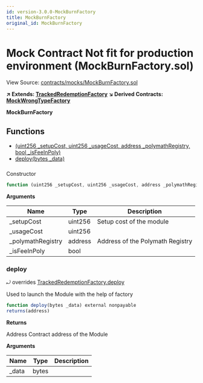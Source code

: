```yaml
---
id: version-3.0.0-MockBurnFactory
title: MockBurnFactory
original_id: MockBurnFactory
---
```


# Mock Contract Not fit for production environment (MockBurnFactory.sol)

View Source: [contracts/mocks/MockBurnFactory.sol](../../contracts/mocks/MockBurnFactory.sol)

**↗ Extends: [TrackedRedemptionFactory](TrackedRedemptionFactory.md)**
**↘ Derived Contracts: [MockWrongTypeFactory](MockWrongTypeFactory.md)**

**MockBurnFactory**

## Functions

- [(uint256 _setupCost, uint256 _usageCost, address _polymathRegistry, bool _isFeeInPoly)](#)
- [deploy(bytes _data)](#deploy)

### 

Constructor

```js
function (uint256 _setupCost, uint256 _usageCost, address _polymathRegistry, bool _isFeeInPoly) public nonpayable TrackedRedemptionFactory 
```

**Arguments**

| Name        | Type           | Description  |
| ------------- |------------- | -----|
| _setupCost | uint256 | Setup cost of the module | 
| _usageCost | uint256 |  | 
| _polymathRegistry | address | Address of the Polymath Registry | 
| _isFeeInPoly | bool |  | 

### deploy

⤾ overrides [TrackedRedemptionFactory.deploy](TrackedRedemptionFactory.md#deploy)

Used to launch the Module with the help of factory

```js
function deploy(bytes _data) external nonpayable
returns(address)
```

**Returns**

Address Contract address of the Module

**Arguments**

| Name        | Type           | Description  |
| ------------- |------------- | -----|
| _data | bytes |  | 

